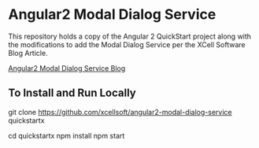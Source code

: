 # Angular2 Modal Dialog Service

This repository holds a copy of the Angular 2 QuickStart project along with the modifications to add the Modal Dialog Service per the XCell Software Blog Article.

<a href="http://blog.xcellsoft.com/2017/01/blog-post_22.html" target="_blank" title="">
Angular2 Modal Dialog Service Blog</a>

## To Install and Run Locally

git clone https://github.com/xcellsoft/angular2-modal-dialog-service quickstartx

cd quickstartx
npm install
npm start

